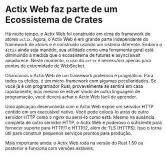 # Actix Web faz parte de um Ecossistema de Crates

Há muito tempo, o Actix Web foi construído em cima do framework de atores `actix`. Agora, o Actix Web é em grande parte independente do framework de atores e é construído usando um sistema diferente. Embora o `actix` ainda seja mantido, sua utilidade como uma ferramenta geral está diminuindo à medida que o ecossistema de futures e async/await amadurece. Neste momento, o uso do `actix` é necessário apenas para pontos de extremidade de WebSocket.

Chamamos o Actix Web de um framework poderoso e pragmático. Para todos os efeitos, é um micro-framework com algumas peculiaridades. Se você já é um programador Rust, provavelmente se sentirá em casa rapidamente, mas mesmo se estiver vindo de outra linguagem de programação, você deverá achar o Actix Web fácil de aprender.

Uma aplicação desenvolvida com o Actix Web expõe um servidor HTTP contido em um executável nativo. Você pode colocá-lo atrás de outro servidor HTTP como o nginx ou servi-lo como está. Mesmo na ausência completa de outro servidor HTTP, o Actix Web é poderoso o suficiente para fornecer suporte para HTTP/1 e HTTP/2, além de TLS (HTTPS). Isso o torna útil para construir pequenos serviços prontos para produção.


Mais importante ainda: o Actix Web roda na versão do Rust 1.59  ou posterior e funciona com versões estáveis.


[tokio]: https://tokio.rs
